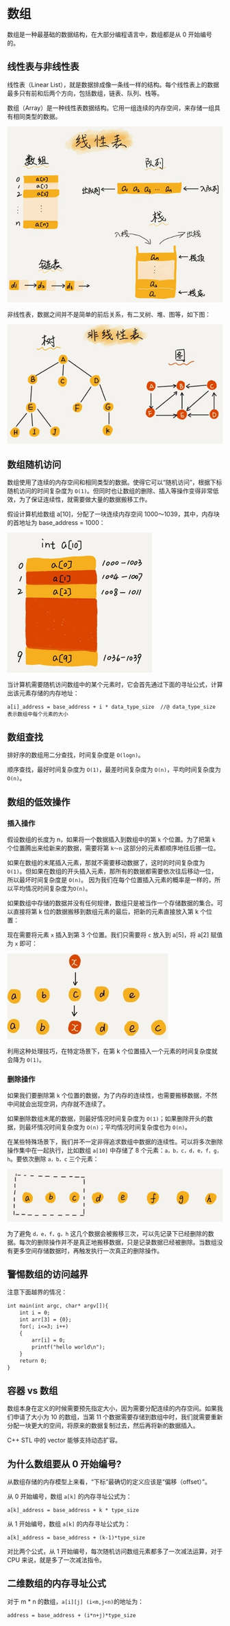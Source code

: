 # 数组

数组是一种最基础的数据结构，在大部分编程语言中，数组都是从 0 开始编号的。

## 线性表与非线性表

线性表（Linear List），就是数据排成像一条线一样的结构。每个线性表上的数据最多只有前和后两个方向，包括数组，链表、队列、栈等。

数组（Array）是一种线性表数据结构。它用一组连续的内存空间，来存储一组具有相同类型的数据。

![](./img/linear_list.jpg)

非线性表，数据之间并不是简单的前后关系，有二叉树、堆、图等，如下图：

![](./img/no_linear_list.jpg)

## 数组随机访问

数组使用了连续的内存空间和相同类型的数据。使得它可以“随机访问”，根据下标随机访问的时间复杂度为 `O(1)`。但同时也让数组的删除、插入等操作变得非常低效，为了保证连续性，就需要做大量的数据搬移工作。

假设计算机给数组 a[10]，分配了一块连续内存空间 1000～1039，其中，内存块的首地址为 base_address = 1000：

![](./img/array.jpg)

当计算机需要随机访问数组中的某个元素时，它会首先通过下面的寻址公式，计算出该元素存储的内存地址：

```
a[i]_address = base_address + i * data_type_size  //@ data_type_size 表示数组中每个元素的大小
```

## 数组查找

排好序的数组用二分查找，时间复杂度是 `O(logn)`。

顺序查找，最好时间复杂度为 `O(1)`，最差时间复杂度为 `O(n)`，平均时间复杂度为 `O(n)`。

## 数组的低效操作

### 插入操作

假设数组的长度为 n，如果将一个数据插入到数组中的第 `k` 个位置。为了把第 `k` 个位置腾出来给新来的数据，需要将第 `k～n` 这部分的元素都顺序地往后挪一位。

如果在数组的末尾插入元素，那就不需要移动数据了，这时的时间复杂度为 `O(1)`。但如果在数组的开头插入元素，那所有的数据都需要依次往后移动一位，所以最坏时间复杂度是 `O(n)`。 因为我们在每个位置插入元素的概率是一样的，所以平均情况时间复杂度为`O(n)`。

如果数组中存储的数据并没有任何规律，数组只是被当作一个存储数据的集合。可以直接将第 k 位的数据搬移到数组元素的最后，把新的元素直接放入第 k 个位置：

现在需要将元素 `x` 插入到第 3 个位置。我们只需要将 `c` 放入到 a[5]，将 a[2] 赋值为 `x` 即可：

![](./img/array_insert.jpg)

利用这种处理技巧，在特定场景下，在第 k 个位置插入一个元素的时间复杂度就会降为 `O(1)`。

### 删除操作

如果我们要删除第 `k` 个位置的数据，为了内存的连续性，也需要搬移数据，不然中间就会出现空洞，内存就不连续了。

如果删除数组末尾的数据，则最好情况时间复杂度为 `O(1)`；如果删除开头的数据，则最坏情况时间复杂度为 `O(n)`；平均情况时间复杂度也为 `O(n)`。

在某些特殊场景下，我们并不一定非得追求数组中数据的连续性。可以将多次删除操作集中在一起执行，比如数组 `a[10]` 中存储了 8 个元素：`a，b，c，d，e，f，g，h`。要依次删除 `a，b，c` 三个元素：

![](./img/array_delete.jpg)

为了避免 `d，e，f，g，h` 这几个数据会被搬移三次，可以先记录下已经删除的数据。每次的删除操作并不是真正地搬移数据，只是记录数据已经被删除。当数组没有更多空间存储数据时，再触发执行一次真正的删除操作。

## 警惕数组的访问越界

注意下面越界的情况：

```
int main(int argc, char* argv[]){
    int i = 0;
    int arr[3] = {0};
    for(; i<=3; i++) 
    {
        arr[i] = 0;
        printf("hello world\n");
    }
    return 0;
}
```

## 容器 vs 数组

数组本身在定义的时候需要预先指定大小，因为需要分配连续的内存空间。如果我们申请了大小为 10 的数组，当第 11 个数据需要存储到数组中时，我们就需要重新分配一块更大的空间，将原来的数据复制过去，然后再将新的数据插入。

C++ STL 中的 vector 能够支持动态扩容。

## 为什么数组要从 0 开始编号?

从数组存储的内存模型上来看，“下标”最确切的定义应该是“偏移（offset）”。

从 0 开始编号，数组 `a[k]` 的内存寻址公式为：

```
a[k]_address = base_address + k * type_size
```

从 1 开始编号，数组 `a[k]` 的内存寻址公式为：

```
a[k]_address = base_address + (k-1)*type_size
```

对比两个公式，从 1 开始编号，每次随机访问数组元素都多了一次减法运算，对于 CPU 来说，就是多了一次减法指令。

## 二维数组的内存寻址公式

对于 m * n 的数组，`a[i][j] (i<m,j<n)`的地址为：

```
address = base_address + (i*n+j)*type_size
```

























































